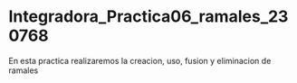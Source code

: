 # Integradora_Practica06_ramales_230768

En esta practica realizaremos la creacion, uso, fusion y eliminacion de ramales
